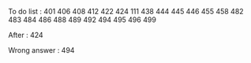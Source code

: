 To do list :
401
406
408
412
422
424     111
438
444
445
446
455
458
482
483
484
486
488
489
492
494
495
496
499

After  : 424

Wrong answer : 494

